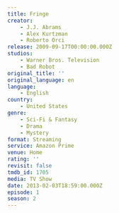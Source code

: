 ```yaml
---
title: Fringe
creator:
    - J.J. Abrams
    - Alex Kurtzman
    - Roberto Orci
release: 2009-09-17T00:00:00.000Z
studios:
    - Warner Bros. Television
    - Bad Robot
original_title: ''
original_language: en
language:
    - English
country:
    - United States
genre:
    - Sci-Fi & Fantasy
    - Drama
    - Mystery
format: Streaming
service: Amazon Prime
venue: Home
rating: ''
revisit: false
tmdb_id: 1705
media: TV Show
date: 2013-02-03T18:59:00.000Z
episode: 1
season: 2
---
```

